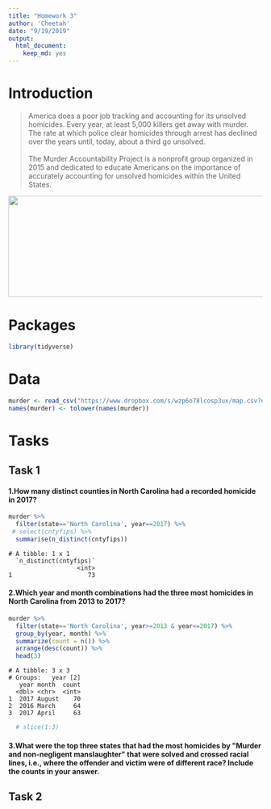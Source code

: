 ```yaml
---
title: "Homework 3"
author: 'Cheetah'
date: "9/19/2019"
output: 
  html_document:
    keep_md: yes
---
```




# Introduction

>America does a poor job tracking and accounting for its unsolved homicides. 
Every year, at least 5,000 killers get away with murder. The rate at which 
police clear homicides through arrest has declined over the years until, today, 
about a third go unsolved.
<br/><br/>
The Murder Accountability Project is a nonprofit group organized in 2015 and 
dedicated to educate Americans on the importance of accurately accounting for 
unsolved homicides within the United States.

<img src="map.png" width="600" height="200">

# Packages


```r
library(tidyverse)
```

# Data


```r
murder <- read_csv("https://www.dropbox.com/s/wzp6o78lcosp3ux/map.csv?dl=1")
names(murder) <- tolower(names(murder))
```

# Tasks

## Task 1

#### 1.How many distinct counties in North Carolina had a recorded homicide in 2017?

```r
murder %>%
  filter(state=='North Carolina', year==2017) %>%
 # select(cntyfips) %>%
  summarise(n_distinct(cntyfips))
```

```
# A tibble: 1 x 1
  `n_distinct(cntyfips)`
                   <int>
1                     73
```
#### 2.Which year and month combinations had the three most homicides in North Carolina from 2013 to 2017?

```r
murder %>%
  filter(state=='North Carolina', year>=2013 & year<=2017) %>%
  group_by(year, month) %>%
  summarize(count = n()) %>%
  arrange(desc(count)) %>%
  head(3)
```

```
# A tibble: 3 x 3
# Groups:   year [2]
   year month  count
  <dbl> <chr>  <int>
1  2017 August    70
2  2016 March     64
3  2017 April     63
```

```r
  # slice(1:3)
```

#### 3.What were the top three states that had the most homicides by "Murder and non-negligent manslaughter" that were solved and crossed racial lines, i.e., where the offender and victim were of different race? Include the counts in your answer.


## Task 2
